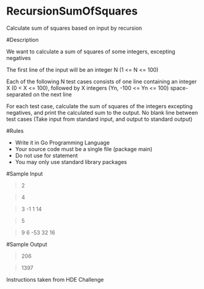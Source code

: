 # RecursionSumOfSquares
Calculate sum of squares based on input by recursion

#Description

We want to calculate a sum of squares of some integers, excepting negatives

The first line of the input will be an integer N (1 <= N <= 100)

Each of the following N test cases consists of one line containing an integer X (0 < X <= 100), followed by X integers (Yn, -100 <= Yn <= 100) space-separated on the next line

For each test case, calculate the sum of squares of the integers excepting negatives, and print the calculated sum to the output. No blank line between test cases
(Take input from standard input, and output to standard output)

#Rules

* Write it in Go Programming Language
* Your source code must be a single file (package main)
* Do not use for statement
* You may only use standard library packages

#Sample Input

>2

>4

>3 -1 1 14

>5

>9 6 -53 32 16

#Sample Output

>206

>1397

Instructions taken from HDE Challenge
